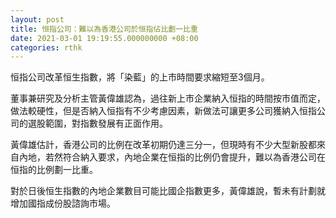 ```yaml
---
layout: post
title: 恒指公司：難以為香港公司於恒指佔比劃一比重
date: 2021-03-01 19:19:55.000000000 +08:00
categories: rthk
---
```


恒指公司改革恒生指數，將「染藍」的上市時間要求縮短至3個月。

董事兼研究及分析主管黃偉雄認為，過往新上市企業納入恒指的時間按市值而定，做法較硬性，但是否納入恒指有不少考慮因素，新做法可讓更多公司獲納入恒指公司的選股範圍，對指數發展有正面作用。

黃偉雄估計，香港公司的比例在改革初期仍達三分一，但現時有不少大型新股都來自內地，若然符合納入要求，內地企業在恒指的比例仍會提升，難以為香港公司在恒指的比例劃一比重。

對於日後恒生指數的內地企業數目可能比國企指數更多，黃偉雄說，暫未有計劃就增加國指成份股諮詢市場。
